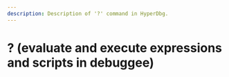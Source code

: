 ```yaml
---
description: Description of '?' command in HyperDbg.
---
```


# ? \(evaluate and execute expressions and scripts in debuggee\)

